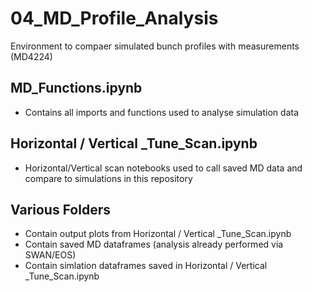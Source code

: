 # 04_MD_Profile_Analysis
Environment to compaer simulated bunch profiles with measurements (MD4224)

## MD_Functions.ipynb
- Contains all imports and functions used to analyse simulation data

## Horizontal / Vertical _Tune_Scan.ipynb
- Horizontal/Vertical scan notebooks used to call saved MD data and compare to simulations in this repository

## Various Folders
- Contain output plots from Horizontal / Vertical _Tune_Scan.ipynb
- Contain saved MD dataframes (analysis already performed via SWAN/EOS)
- Contain simlation dataframes saved in Horizontal / Vertical _Tune_Scan.ipynb
